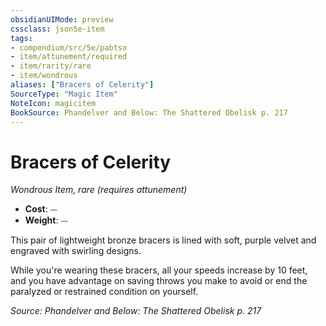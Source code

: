 ```yaml
---
obsidianUIMode: preview
cssclass: json5e-item
tags:
- compendium/src/5e/pabtso
- item/attunement/required
- item/rarity/rare
- item/wondrous
aliases: ["Bracers of Celerity"]
SourceType: "Magic Item"
NoteIcon: magicitem
BookSource: Phandelver and Below: The Shattered Obelisk p. 217
---
```

# Bracers of Celerity
*Wondrous Item, rare (requires attunement)*  

- **Cost**: ⏤
- **Weight**: ⏤

This pair of lightweight bronze bracers is lined with soft, purple velvet and engraved with swirling designs.

While you're wearing these bracers, all your speeds increase by 10 feet, and you have advantage on saving throws you make to avoid or end the paralyzed or restrained condition on yourself.

*Source: Phandelver and Below: The Shattered Obelisk p. 217*
